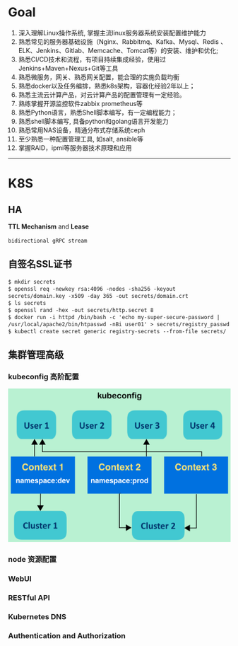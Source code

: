 # Goal

1. 深入理解Linux操作系统, 掌握主流linux服务器系统安装配置维护能力 
2. 熟悉常见的服务器基础设施（Nginx、Rabbitmq、Kafka、Mysql、Redis 、ELK、Jenkins、Gitlab、Memcache、Tomcat等）的安装、维护和优化; 
3. 熟悉CI/CD技术和流程，有项目持续集成经验，使用过Jenkins+Maven+Nexus+Git等工具 
4. 熟悉微服务，网关、熟悉网关配置，能合理的实施负载均衡 
5. 熟悉docker以及任务编排，熟悉k8s架构，容器化经验2年以上； 
6. 熟悉主流云计算产品，对云计算产品的配置管理有一定经验。 
7. 熟练掌握开源监控软件zabbix prometheus等 
8. 熟悉Python语言，熟悉Shell脚本编写，有一定编程能力； 
9. 熟悉shell脚本编写, 具备python和golang语言开发能力 
10. 熟悉常用NAS设备，精通分布式存储系统ceph 
11. 至少熟悉一种配置管理工具, 如salt, ansible等 
12. 掌握RAID，ipmi等服务器技术原理和应用 

------
# K8S


## HA
__TTL Mechanism__ and __Lease__ 

`bidirectional gRPC stream`

## 自签名SSL证书

```
$ mkdir secrets
$ openssl req -newkey rsa:4096 -nodes -sha256 -keyout secrets/domain.key -x509 -day 365 -out secrets/domain.crt
$ ls secrets
$ openssl rand -hex -out secrets/http.secret 8
$ docker run -i httpd /bin/bash -c 'echo my-super-secure-password | /usr/local/apache2/bin/htpasswd -nBi user01' > secrets/registry_passwd
$ kubectl create secret generic registry-secrets --from-file secrets/

```


## 集群管理高级

### kubeconfig 高阶配置

![kubeconfig contains three parameters:user, cluster, and context](./e705eb01-9990-424f-8967-f63d4de49904.png)

### node 资源配置

### WebUI

### RESTful API

### Kubernetes DNS

### Authentication and Authorization
